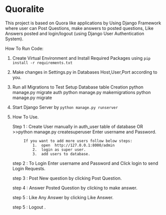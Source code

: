 # Quoralite
This project is based on Quora like applications by Using Django Framework where user can Post Questions, make answers to posted questions, Like Answers posted and  login/logout (using Django User Authentication System). 

How To Run Code:

1. Create Virtual Environment and Install Required Packages using `pip install -r requirements.txt`

2. Make changes in Settings.py in Databases Host,User,Port according to you. 

3. Run all Migrations to Test Setup Database table Creation
    python manage.py migrate auth
    python manage.py makemigrations
    python manage.py migrate

5. Start Django Server by `python manage.py runserver`

6. How To Use.

    Step 1 : Create User manually in auth_user table of database OR
            >>python manage.py createsuperuser
            Enter username and Password.

            If you want to add more users follow below steps:
                1.  open  http://127.0.0.1:8000/admin
                2.  login as super user.
                3.  add users to database.
            
    step 2 : To Login Enter username and Password and Click login to send Login Requests.
   
    step 3 : Post New question by clicking Post Question.
   
    step 4 : Answer Posted Question by clicking to make answer.
   
    step 5 : Like Any Answer by clicking Like Answer.
   
    step 5 : Logout .

   
